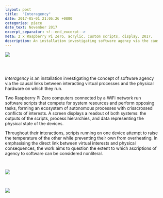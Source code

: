 ```yaml
---
layout: post
title:  "Interagency"
date: 2017-05-01 21:06:26 +0800
categories: piece
date_text: November 2017
excerpt_separator: <!--end_excerpt-->
meta: 2 x Raspberry Pi Zero, acrylic, custom scripts, display. 2017.
description: An installation investigating software agency via the causal links between virtual processes and physical hardware. In collaboration with Luke Demarest.
---
```


![]({{site.baseurl}}/assets/img/interagency/lead.jpg)

<br />
<br />

_Interagency_ is an installation investigating the concept of software agency via the causal links between interacting virtual processes and the physical hardware on which they run.

Two Raspberry Pi Zero computers connected by a WiFi network run software scripts that compete for system resources and perform opposing tasks, forming an ecosystem of autonomous processes with crisscrossed conflicts of interests. A screen displays a readout of both systems: the outputs of the scripts, process hierarchies, and data representing the physical state of the devices.

Throughout their interactions, scripts running on one device attempt to raise the temperature of the other while preventing their own from overheating. In emphasising the direct link between virtual interests and physical consequences, the work aims to question the extent to which ascriptions of agency to software can be considered nonliteral.

<br />

![]({{site.baseurl}}/assets/img/interagency/top.jpg)

<br />

![]({{site.baseurl}}/assets/img/interagency/stand.jpg)
